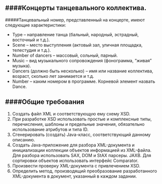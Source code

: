 ####Концерты танцевального коллектива.
-----------------------------------


#####Танцевальный номер, представленный на концерте, имеют следующие характеристики:


 -	Type – направление танца (бальный, народный, эстрадный, восточный и т.д.). 
 -	Scene – место выступления (актовый зал, уличная площадка, телестудия и т.д.). 
 -	Number of dancers – массовый, сольный, парный. 
 -	Music – вид музыкального сопровождения (фонограмма, “живая” музыка).  
 -	Dancers (должно быть несколько) – имя или название коллектива, возраст, сколько лет занимается и т.д.
 -	Number – каким номером в программе. 
 Корневой элемент назвать Dance.

####Общие требования
--------------------


  1.	Создать файл XML и соответствующую ему схему XSD. 
  2.	При разработке XSD использовать простые и комплексные типы, перечисления, шаблоны и предельные значения, обязательно использование атрибутов и типа ID.
  3.	Сгенерировать (создать) Java-класс, соответствующий данному описанию. 
  4.	Создать Java-приложение для разбора XML-документа и инициализации коллекции объектов информацией из XML-файла. Для разбора использовать SAX, DOM и StAX парсеры. JAXB. Для сортировки объектов использовать интерфейс Comparator.
  5.	Произвести проверку XML-документа с привлечением XSD. 
  6.	Определить метод, производящий преобразование разработанного XML-документа в документ, указанный в каждом задании.

